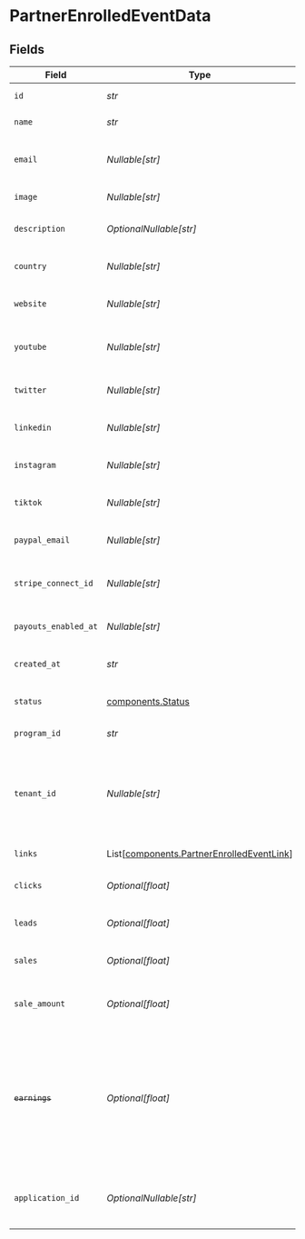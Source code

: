 # PartnerEnrolledEventData


## Fields

| Field                                                                                                                                                                                               | Type                                                                                                                                                                                                | Required                                                                                                                                                                                            | Description                                                                                                                                                                                         |
| --------------------------------------------------------------------------------------------------------------------------------------------------------------------------------------------------- | --------------------------------------------------------------------------------------------------------------------------------------------------------------------------------------------------- | --------------------------------------------------------------------------------------------------------------------------------------------------------------------------------------------------- | --------------------------------------------------------------------------------------------------------------------------------------------------------------------------------------------------- |
| `id`                                                                                                                                                                                                | *str*                                                                                                                                                                                               | :heavy_check_mark:                                                                                                                                                                                  | The partner's unique ID on Dub.                                                                                                                                                                     |
| `name`                                                                                                                                                                                              | *str*                                                                                                                                                                                               | :heavy_check_mark:                                                                                                                                                                                  | The partner's full legal name.                                                                                                                                                                      |
| `email`                                                                                                                                                                                             | *Nullable[str]*                                                                                                                                                                                     | :heavy_check_mark:                                                                                                                                                                                  | The partner's email address. Should be a unique value across Dub.                                                                                                                                   |
| `image`                                                                                                                                                                                             | *Nullable[str]*                                                                                                                                                                                     | :heavy_check_mark:                                                                                                                                                                                  | The partner's avatar image.                                                                                                                                                                         |
| `description`                                                                                                                                                                                       | *OptionalNullable[str]*                                                                                                                                                                             | :heavy_minus_sign:                                                                                                                                                                                  | A brief description of the partner and their background.                                                                                                                                            |
| `country`                                                                                                                                                                                           | *Nullable[str]*                                                                                                                                                                                     | :heavy_check_mark:                                                                                                                                                                                  | The partner's country (required for tax purposes).                                                                                                                                                  |
| `website`                                                                                                                                                                                           | *Nullable[str]*                                                                                                                                                                                     | :heavy_check_mark:                                                                                                                                                                                  | The partner's website URL (including the https protocol).                                                                                                                                           |
| `youtube`                                                                                                                                                                                           | *Nullable[str]*                                                                                                                                                                                     | :heavy_check_mark:                                                                                                                                                                                  | The partner's YouTube channel username (e.g. `johndoe`).                                                                                                                                            |
| `twitter`                                                                                                                                                                                           | *Nullable[str]*                                                                                                                                                                                     | :heavy_check_mark:                                                                                                                                                                                  | The partner's Twitter username (e.g. `johndoe`).                                                                                                                                                    |
| `linkedin`                                                                                                                                                                                          | *Nullable[str]*                                                                                                                                                                                     | :heavy_check_mark:                                                                                                                                                                                  | The partner's LinkedIn username (e.g. `johndoe`).                                                                                                                                                   |
| `instagram`                                                                                                                                                                                         | *Nullable[str]*                                                                                                                                                                                     | :heavy_check_mark:                                                                                                                                                                                  | The partner's Instagram username (e.g. `johndoe`).                                                                                                                                                  |
| `tiktok`                                                                                                                                                                                            | *Nullable[str]*                                                                                                                                                                                     | :heavy_check_mark:                                                                                                                                                                                  | The partner's TikTok username (e.g. `johndoe`).                                                                                                                                                     |
| `paypal_email`                                                                                                                                                                                      | *Nullable[str]*                                                                                                                                                                                     | :heavy_check_mark:                                                                                                                                                                                  | The partner's PayPal email (for receiving payouts via PayPal).                                                                                                                                      |
| `stripe_connect_id`                                                                                                                                                                                 | *Nullable[str]*                                                                                                                                                                                     | :heavy_check_mark:                                                                                                                                                                                  | The partner's Stripe Connect ID (for receiving payouts via Stripe).                                                                                                                                 |
| `payouts_enabled_at`                                                                                                                                                                                | *Nullable[str]*                                                                                                                                                                                     | :heavy_check_mark:                                                                                                                                                                                  | The date when the partner enabled payouts.                                                                                                                                                          |
| `created_at`                                                                                                                                                                                        | *str*                                                                                                                                                                                               | :heavy_check_mark:                                                                                                                                                                                  | The date when the partner was created on Dub.                                                                                                                                                       |
| `status`                                                                                                                                                                                            | [components.Status](../../models/components/status.md)                                                                                                                                              | :heavy_check_mark:                                                                                                                                                                                  | The status of the partner's enrollment in the program.                                                                                                                                              |
| `program_id`                                                                                                                                                                                        | *str*                                                                                                                                                                                               | :heavy_check_mark:                                                                                                                                                                                  | The program's unique ID on Dub.                                                                                                                                                                     |
| `tenant_id`                                                                                                                                                                                         | *Nullable[str]*                                                                                                                                                                                     | :heavy_check_mark:                                                                                                                                                                                  | The partner's unique ID within your database. Can be useful for associating the partner with a user in your database and retrieving/update their data in the future.                                |
| `links`                                                                                                                                                                                             | List[[components.PartnerEnrolledEventLink](../../models/components/partnerenrolledeventlink.md)]                                                                                                    | :heavy_check_mark:                                                                                                                                                                                  | The partner's referral links in this program.                                                                                                                                                       |
| `clicks`                                                                                                                                                                                            | *Optional[float]*                                                                                                                                                                                   | :heavy_minus_sign:                                                                                                                                                                                  | The total number of clicks on the partner's links.                                                                                                                                                  |
| `leads`                                                                                                                                                                                             | *Optional[float]*                                                                                                                                                                                   | :heavy_minus_sign:                                                                                                                                                                                  | The total number of leads generated by the partner's links.                                                                                                                                         |
| `sales`                                                                                                                                                                                             | *Optional[float]*                                                                                                                                                                                   | :heavy_minus_sign:                                                                                                                                                                                  | The total number of sales generated by the partner's links.                                                                                                                                         |
| `sale_amount`                                                                                                                                                                                       | *Optional[float]*                                                                                                                                                                                   | :heavy_minus_sign:                                                                                                                                                                                  | The total amount of sales (in cents) generated by the partner's links.                                                                                                                              |
| ~~`earnings`~~                                                                                                                                                                                      | *Optional[float]*                                                                                                                                                                                   | :heavy_minus_sign:                                                                                                                                                                                  | : warning: ** DEPRECATED **: This will be removed in a future release, please migrate away from it as soon as possible.<br/><br/>DEPRECATED: The total earnings/commissions accrued by the partner's links. |
| `application_id`                                                                                                                                                                                    | *OptionalNullable[str]*                                                                                                                                                                             | :heavy_minus_sign:                                                                                                                                                                                  | If the partner submitted an application to join the program, this is the ID of the application.                                                                                                     |